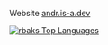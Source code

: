 Website [andr.is-a.dev](https://andr.is-a.dev/me)

[![rbaks Top Languages](https://github-readme-stats.vercel.app/api/top-langs/?username=rbaks&show_icons=true&layout=compact&hide=css,html)](https://github.com/rbaks)
